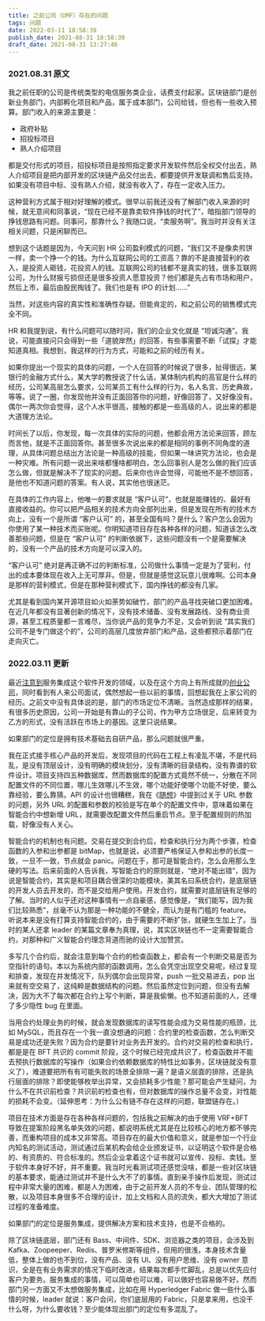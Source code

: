 ```yaml
---
title: 之前公司（UMF）存在的问题
tags: 问题
date: 2022-03-11 18:58:39
publish_date: 2021-08-31 18:58:39
draft_date: 2021-08-31 13:27:46
---
```


### 2021.08.31 原文

我之前任职的公司是传统类型的电信服务类企业，话费支付起家。区块链部门是创新业务部门，内部孵化项目和产品，属于成本部门，公司给钱，但也有一些收入预算。部门收入的来源主要是：

- 政府补贴
- 招投标项目
- 熟人介绍项目

都是交付形式的项目，招投标项目是按照指定要求开发软件然后全权交付出去，熟人介绍项目是把内部开发的区块链产品交付出去，都要提供开发联调和售后支持。如果没有项目中标、没有熟人介绍，就没有收入了，存在一定收入压力。

这种营利方式属于相对好理解的模式。很早以前我还没有了解部门收入来源的时候，就无意间和同事说，“现在已经不是靠卖软件挣钱的时代了”，暗指部门领导的挣钱思路有问题。同事问，那靠什么？我随口说，“卖服务啊”。我当时并没有关注相关问题，只是闲聊而已。

想到这个话题是因为，今天问到 HR 公司盈利模式的问题，“我们又不是像卖煎饼一样，卖一个挣一个的钱。为什么互联网公司的工资高？靠的不是直接营利的收入，是投资人砸钱，花投资人的钱。互联网公司的钱都不是真实的钱，很多互联网公司，为什么财报亏损但还是很多投资人愿意投资？他们都是先占有市场和用户，然后上市，最后由股民掏钱了。我们也是有 IPO 的计划……”

当然，对这些内容的真实性和准确性存疑。但能肯定的，和之前公司的销售模式完全不同。

HR 和我提到说，有什么问题可以随时问，我们的企业文化就是 “坦诚沟通”。我说，可能直接问只会得到一些「道貌岸然」的回答，有些事需要不断「试探」才能知道真相。我想到，我这样的行为方式，可能和之前的经历有关。

如果你提出一个现实的具体的问题，一个人在回答的时候说了很多，扯得很远，某银行的金融方式什么，某大学的教授说了什么话，某体制内机构的高官是什么样的经历，公司某高层怎么要求，公司某员工有什么样的行为，名人名言、历史典故，等等。说了一圈，你发现他并没有正面回答你的问题，好像回答了，又好像没有。偶尔一两次你会觉得，这个人水平很高，接触的都是一些高级的人，说出来的都是大道理方法论。

时间长了以后，你发现，每一次具体的实际的问题，他都会用方法论来回答，顾左而言他，就是不正面回答你。甚至很多次说出来的都是相同的事例不同角度的道理，从具体问题总结出方法论是一种高级的技能，但如果一味讲究方法论，也会是一种灾难。所有问题一说出来啥都懂啥都明白，怎么回事别人是怎么做的我们应该怎么做，但就是解决不了现实的问题。后来你也许会觉得，可能他不是不想回答，是他也不知道问题的答案。有人说，其实他也很迷茫。

在具体的工作内容上，他唯一的要求就是 “客户认可”，也就是能赚钱的、最好有直接收益的。你可以把产品相关的技术方向全部列出来，但是发现在所有的技术方向上，没有一个是所谓 “客户认可” 的，甚至全国有吗？是什么？客户怎么会因为你使用了某一种技术而买账呢。你明知道项目存在各种各样的问题，知道该怎么改善那些问题，但是在 “客户认可” 的判断依据下，这些问题没有一个是需要解决的，没有一个产品的技术方向是可以深入的。

“客户认可” 绝对是再正确不过的判断标准，公司做什么事情一定是为了营利，付出的成本要体现在收入上无可厚非。但是，但就是感觉这玩意儿很难啊。公司本身是那样的营利模式，但是在那种营利模式下，国内挣钱的都没有几家。

尤其是看到国内某开源项目如火如荼势如破竹，部门的产品寻找突破口更加困难。在近几年都没有显著创新的情况下，没有技术储备、没有发展路线、没有商业资源，甚至工程质量都一言难尽，当你说产品的竞争力不足，又会听到说 “其实我们公司不是专门做这个的”，公司的高层几度放弃部门和产品，这些都预示着部门在走向灭亡。

### 2022.03.11 更新

最近[注意到](/micro-blog/#2022-10)服务集成这个软件开发的领域，以及在这个方向上有所成就的[创业公司](https://coolshell.cn/articles/20765.html)，同时看到有人来公司面试，偶然想起一些以前的事情，回想起我在上家公司的经历。之前文中没有具体说的是，部门的市场定位不清晰。当然造成那样的结果，有很多历史原因，公司一开始是有靠山的子公司，作为甲方立场很足，后来转变为乙方的形式，没有活跃在市场上的基因。这里只说结果。

如果部门的定位是拥有技术基础去自研产品，那么问题就很严重。

我在正式接手核心产品的开发后，发现项目的代码在工程上有凌乱不堪，不是代码乱，是没有顶层设计，没有明确的模块划分，没有清晰的目录结构，没有靠谱的软件设计。项目支持四五种数据库，然而数据库的配置方式竟然不统一，分散在不同配置文件的不同位置，哪儿生效哪儿不生效，哪个功能好使哪个功能不好使，要么靠经验，要么靠猜。API 的设计也很糟糕，我在《[随想](/2021/11/23/%E9%9A%8F%E6%83%B3/)》中提到过关于 URL 参数的问题，另外 URL 的配置和参数的校验是写在单个的配置文件中，意味着如果在智能合约中想新增 URL，就需要改配置文件然后重启节点。至于配置规则的热加载，好像没有人关心。

智能合约的机制也有问题。交易在提交到合约后，检查和执行分为两个步骤，检查函数的入参和出参都是 bitMap，也就是说，必须要严格保证入参和出参的长度一致，一旦不一致，节点就会 panic。问题在于，那可是智能合约，怎么会用那么生硬的写法。后来前面的人告诉我，写智能合约的原则就是，“绝对不能出错”，因为说是智能合约，其实是和项目耦合很深的功能模块，美其名曰系统合约，是底层链的开发人员去开发的，而不是交给用户使用。开发合约，就需要对底层链有足够的了解。当时的人似乎还对这种事情有一点自豪感，感觉像是，“我们能写，因为我们比较熟悉”，丝毫不认为那是一种功能的不健全，而认为是有门槛的 feature。听说本来是没有打算支持智能合约的，由于需要的不断扩张，就硬生生加上了。当时的某人还拿 leader 的某篇文章奉为真理，说，其实区块链也不一定需要智能合约，对那种和广义智能合约理念背道而驰的设计大加赞赏。

多写几个合约后，就会注意到每个合约的检查函数上，都会有一个判断交易是否为空指针的语句。本以为系统内部的函数调用，怎么会凭空出现空交易呢，经过复现和排查，发现在并发情况下，队列偶尔会出现异常，push 一批交易进去，pop 出来就有空交易了，这纯粹是数据结构的问题。然后虽然定位到问题，但没有去解决，因为大不了每次都在合约上写个判断，算是我偷懒。也不知道前面的人，还埋了多少隐性 bug 在里面。

当用合约处理业务的时候，就会发现数据库的读写性能会成为交易性能的瓶颈，比如 MySQL，而且存在一个我一直没想通的问题：合约里的检查函数，怎么判断交易是成功还是失败？因为合约是要针对业务去开发的。合约对交易的检查和执行，都是是在 BFT 共识的 commit 阶段，这个时候已经完成共识了，检查函数并不能去预执行数据库的写操作（如果合约依赖数据库的特性比如事务，区块链就没有意义了），难道要把所有有可能失败的场景全排除一遍？是语义层面的排除，还是执行层面的排除？即使能够枚举出异常，又会损耗多少性能？那可能会产生疑问，为什么不在共识前检查？共识前的检查也有，但对数据库的操作总量不会变，对性能的损耗不会变。（延伸思考：为什么公有链不存在这样的问题，联盟链存在。）

项目在技术方面是存在各种各样问题的，包括我之前解决的由于使用 VRF+BFT 导致在提案阶段黑名单失效的问题，都说明系统尤其是在比较核心的地方都不够完善，而重构项目的成本又非常高。项目存在的最大价值和意义，就是参加一个行业内知名的测试活动，测试通过后某机构会给企业颁发证书，以证明这个软件是合格的、有资质的、符合标准的。然后企业拿着这个证书就可以宣传、投标、卖钱。至于软件本身好不好，并不重要。我当时光看测试项还感觉没啥，都是一些对区块链的基本要求，能通过测试并不是什么大不了的事情。直到亲手操作后发现，测试过程中非常大量的困难，都是人为困难，由于之前开发人员的不专业、团队管理的松散，以及项目本身很多不合理的设计，加上文档和人员的流失，都大大增加了测试过程的准备难度。

如果部门的定位是服务集成，提供解决方案和技术支持，也是不合格的。

除了区块链底层，部门还有 Bass、中间件、SDK、浏览器之类的项目，会涉及到 Kafka、Zoopeeper、Redis、普罗米修斯等组件，但用的很浅，本身技术含量低，整体上做的也不到位，没有产品、没有 UI、没有用户思维、没有 owner 意识，全是在有业务需求的情况下临时改进，结果每次都手忙脚乱，总是以优先应付客户为要务。服务集成的事情，可以简单也可以难，可以做好也容易做不好。然而部门另一方面又不太想做服务集成，比如在用 Hyperledger Fabric 做一些什么事情的时候，leader 就说：客户会问，你们底层用的 Fabric，只是拿来用，也没干什么呀，为什么要收钱？至少能体现出部门的定位有多混乱了。

